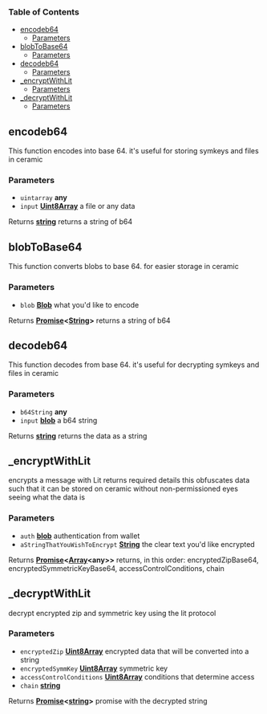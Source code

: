 <!-- Generated by documentation.js. Update this documentation by updating the source code. -->

### Table of Contents

*   [encodeb64][1]
    *   [Parameters][2]
*   [blobToBase64][3]
    *   [Parameters][4]
*   [decodeb64][5]
    *   [Parameters][6]
*   [\_encryptWithLit][7]
    *   [Parameters][8]
*   [\_decryptWithLit][9]
    *   [Parameters][10]

## encodeb64

This function encodes into base 64.
it's useful for storing symkeys and files in ceramic

### Parameters

*   `uintarray` **any** 
*   `input` **[Uint8Array][11]** a file or any data

Returns **[string][12]** returns a string of b64

## blobToBase64

This function converts blobs to base 64.
for easier storage in ceramic

### Parameters

*   `blob` **[Blob][13]** what you'd like to encode

Returns **[Promise][14]<[String][12]>** returns a string of b64

## decodeb64

This function decodes from base 64.
it's useful for decrypting symkeys and files in ceramic

### Parameters

*   `b64String` **any** 
*   `input` **[blob][13]** a b64 string

Returns **[string][12]** returns the data as a string

## \_encryptWithLit

encrypts a message with Lit returns required details
this obfuscates data such that it can be stored on ceramic without
non-permissioned eyes seeing what the data is

### Parameters

*   `auth` **[blob][13]** authentication from wallet
*   `aStringThatYouWishToEncrypt` **[String][12]** the clear text you'd like encrypted

Returns **[Promise][14]<[Array][15]\<any>>** returns, in this order: encryptedZipBase64, encryptedSymmetricKeyBase64, accessControlConditions, chain

## \_decryptWithLit

decrypt encrypted zip and symmetric key using the lit protocol

### Parameters

*   `encryptedZip` **[Uint8Array][11]** encrypted data that will be converted into a string
*   `encryptedSymmKey` **[Uint8Array][11]** symmetric key
*   `accessControlConditions` **[Uint8Array][11]** conditions that determine access
*   `chain` **[string][12]** 

Returns **[Promise][14]<[string][12]>** promise with the decrypted string

[1]: #encodeb64

[2]: #parameters

[3]: #blobtobase64

[4]: #parameters-1

[5]: #decodeb64

[6]: #parameters-2

[7]: #_encryptwithlit

[8]: #parameters-3

[9]: #_decryptwithlit

[10]: #parameters-4

[11]: https://developer.mozilla.org/docs/Web/JavaScript/Reference/Global_Objects/Uint8Array

[12]: https://developer.mozilla.org/docs/Web/JavaScript/Reference/Global_Objects/String

[13]: https://developer.mozilla.org/docs/Web/API/Blob

[14]: https://developer.mozilla.org/docs/Web/JavaScript/Reference/Global_Objects/Promise

[15]: https://developer.mozilla.org/docs/Web/JavaScript/Reference/Global_Objects/Array
